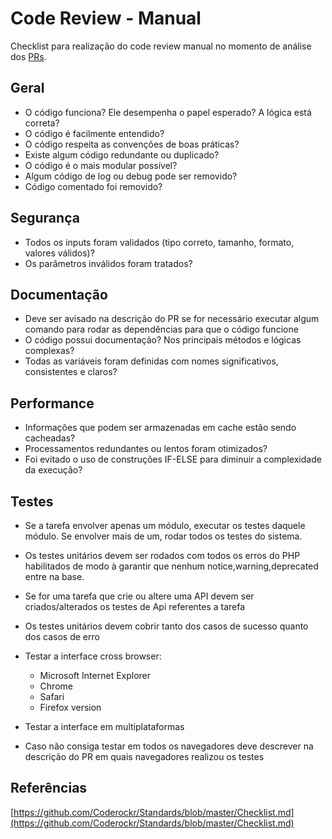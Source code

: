 # Code Review - Manual

Checklist para realização do code review manual no momento de análise dos [PRs](/git-flow.md#pull-request).

## Geral

- O código funciona? Ele desempenha o papel esperado? A lógica está correta?
- O código é facilmente entendido?
- O código respeita as convenções de boas práticas?
- Existe algum código redundante ou duplicado?
- O código é o mais modular possível?
- Algum código de log ou debug pode ser removido?
- Código comentado foi removido?

## Segurança

- Todos os inputs foram validados (tipo correto, tamanho, formato, valores válidos)?
- Os parâmetros inválidos foram tratados?

## Documentação

- Deve ser avisado na descrição do PR se for necessário executar algum comando para rodar as dependências para que o código funcione
- O código possui documentação? Nos principais métodos e lógicas complexas?
- Todas as variáveis foram definidas com nomes significativos, consistentes e claros?

## Performance

- Informações que podem ser armazenadas em cache estão sendo cacheadas?
- Processamentos redundantes ou lentos foram otimizados?
- Foi evitado o uso de construções IF-ELSE para diminuir a complexidade da execução?

## Testes

- Se a tarefa envolver apenas um módulo, executar os testes daquele módulo. Se envolver mais de um, rodar todos os testes do sistema.
- Os testes unitários devem ser rodados com todos os erros do PHP habilitados de modo à garantir que nenhum notice,warning,deprecated entre na base.
- Se for uma tarefa que crie ou altere uma API devem ser criados/alterados os testes de Api referentes a tarefa
- Os testes unitários devem cobrir tanto dos casos de sucesso quanto dos casos de erro
- Testar a interface cross browser:

  - Microsoft Internet Explorer
  - Chrome
  - Safari
  - Firefox version

- Testar a interface em multiplataformas
- Caso não consiga testar em todos os navegadores deve descrever na descrição do PR em quais navegadores realizou os testes

## Referências

[https://github.com/Coderockr/Standards/blob/master/Checklist.md](https://github.com/Coderockr/Standards/blob/master/Checklist.md)
